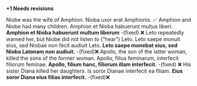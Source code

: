 **+1 Needs revisions**

Niobe was the wife of Amphion. Nioba uxor erat Amphionis.  ✅
Amphion and Niobe had many children. Amphion et Nioba habuerunt multus liberi. 
**Amphion et Nioba habuerunt multum liberum** -(fixed)  ❌
Leto repeatedly warned her, but Niobe did not listen to (“hear”) Leto. Leto saepe monuit eius, sed Niobae non fecit audiuit Leto. 
**Leto saepe monebat eius, sed Nioba Latonam non audiuit.** -(fixed)❌ 
Apollo, the son of the latter woman, killed the sons of the former woman. Apollo, filius feminarum, interfecit filiorum feminae.
**Apollo, filium hanc, filiorum illam interfecit.** -(fixed) ❌
His sister Diana killed her daughters. Is soror Dianae interfecit ea filiam. 
**Eius soror Diana eius filias interfecit.** -(fixed)❌
  
